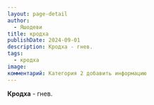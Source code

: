 ```yaml
---
layout: page-detail
author:
  - Яшодеви
title: кродха
publishDate: 2024-09-01
description: Кродха - гнев.
tags:
  - кродха
image: 
комментарий: Категория 2 добавить информацию
---
```

**Кродха** - гнев.

